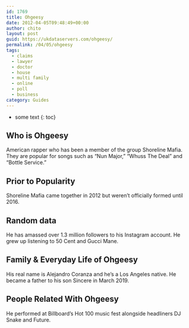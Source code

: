 ```yaml
---
id: 1769
title: Ohgeesy
date: 2012-04-05T09:48:49+00:00
author: chito
layout: post
guid: https://ukdataservers.com/ohgeesy/
permalink: /04/05/ohgeesy
tags:
  - claims
  - lawyer
  - doctor
  - house
  - multi family
  - online
  - poll
  - business
category: Guides
---
```


* some text
{: toc}
          
          
## Who is  Ohgeesy
                  
                  
                  
American rapper who has been a member of the group Shoreline Mafia. They are popular for songs such as &#8220;Nun Major,&#8221; &#8220;Whuss The Deal&#8221; and &#8220;Bottle Service.&#8221;
                  
                
                
                
## Prior to Popularity 
                  
                  
                  
Shoreline Mafia came together in 2012 but weren&#8217;t officially formed until 2016.
                  
                
                
                
## Random data 
                  
                  
                  
He has amassed over 1.3 million followers to his Instagram account. He grew up listening to 50 Cent and Gucci Mane.
                  
                
                
                
## Family & Everyday Life of Ohgeesy
                  
                  
                  
His real name is Alejandro Coranza and he&#8217;s a Los Angeles native. He became a father to his son Sincere in March 2019.
                  
                
                
                
## People Related With  Ohgeesy
                  
                  
                  
He performed at Billboard&#8217;s Hot 100 music fest alongside headliners DJ Snake and Future.
                  
                
              
            
          
          
          
    
    
  
